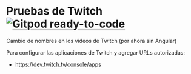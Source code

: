 
# Pruebas de Twitch [![Gitpod ready-to-code](https://img.shields.io/badge/Gitpod-ready--to--code-blue?logo=gitpod)](https://gitpod.io/#https://github.com/ojgarciab/angular-twitch-fechas)

Cambio de nombres en los vídeos de Twitch (por ahora sin Angular)

Para configurar las aplicaciones de Twitch y agregar URLs autorizadas:
* https://dev.twitch.tv/console/apps
